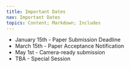 ```yaml
---
title: Important Dates
nav: Important Dates
topics: Content; Markdown; Includes
---
```


- January 15th - Paper Submission Deadline
- March 15th - Paper Acceptance Notification
- May 1st - Camera-ready submission
- TBA - Special Session